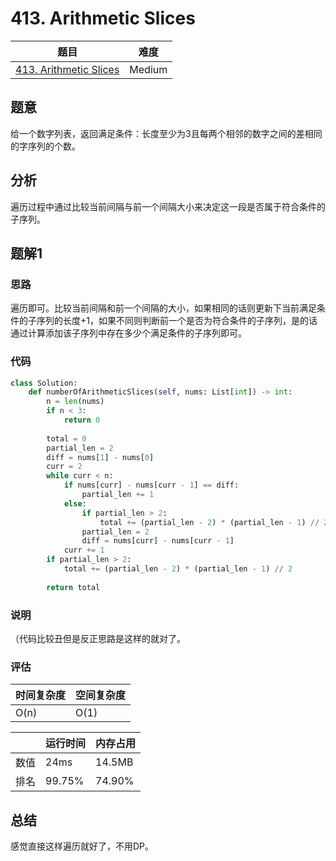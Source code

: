 # 413. Arithmetic Slices

| 题目 | 难度 |
| ---- | ---- |
| [413. Arithmetic Slices](https://leetcode.com/problems/arithmetic-slices/) | Medium |

## 题意

给一个数字列表，返回满足条件：长度至少为3且每两个相邻的数字之间的差相同的字序列的个数。

## 分析

遍历过程中通过比较当前间隔与前一个间隔大小来决定这一段是否属于符合条件的子序列。

## 题解1

### 思路

遍历即可。比较当前间隔和前一个间隔的大小，如果相同的话则更新下当前满足条件的子序列的长度+1，如果不同则判断前一个是否为符合条件的子序列，是的话通过计算添加该子序列中存在多少个满足条件的子序列即可。

### 代码

```python
class Solution:
    def numberOfArithmeticSlices(self, nums: List[int]) -> int:
        n = len(nums)
        if n < 3:
            return 0
        
        total = 0
        partial_len = 2
        diff = nums[1] - nums[0]
        curr = 2
        while curr < n:
            if nums[curr] - nums[curr - 1] == diff:
                partial_len += 1
            else:
                if partial_len > 2:
                    total += (partial_len - 2) * (partial_len - 1) // 2
                partial_len = 2
                diff = nums[curr] - nums[curr - 1]
            curr += 1
        if partial_len > 2:
            total += (partial_len - 2) * (partial_len - 1) // 2
        
        return total
```

### 说明

（代码比较丑但是反正思路是这样的就对了。

### 评估

| 时间复杂度 | 空间复杂度 |
| ---- | ---- |
| O(n) | O(1) |

| | 运行时间 | 内存占用 |
| ---- | ---- | ---- |
| 数值 | 24ms | 14.5MB |
| 排名 | 99.75% | 74.90% |

## 总结

感觉直接这样遍历就好了，不用DP。
